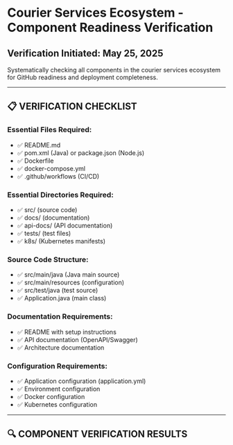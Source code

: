 # Courier Services Ecosystem - Component Readiness Verification

## Verification Initiated: May 25, 2025

Systematically checking all components in the courier services ecosystem for GitHub readiness and deployment completeness.

---

## 📋 VERIFICATION CHECKLIST

### Essential Files Required:
- ✅ README.md
- ✅ pom.xml (Java) or package.json (Node.js)
- ✅ Dockerfile
- ✅ docker-compose.yml
- ✅ .github/workflows (CI/CD)

### Essential Directories Required:
- ✅ src/ (source code)
- ✅ docs/ (documentation)
- ✅ api-docs/ (API documentation)
- ✅ tests/ (test files)
- ✅ k8s/ (Kubernetes manifests)

### Source Code Structure:
- ✅ src/main/java (Java main source)
- ✅ src/main/resources (configuration)
- ✅ src/test/java (test source)
- ✅ Application.java (main class)

### Documentation Requirements:
- ✅ README with setup instructions
- ✅ API documentation (OpenAPI/Swagger)
- ✅ Architecture documentation

### Configuration Requirements:
- ✅ Application configuration (application.yml)
- ✅ Environment configuration
- ✅ Docker configuration
- ✅ Kubernetes configuration

---

## 🔍 COMPONENT VERIFICATION RESULTS

